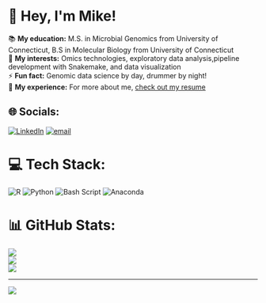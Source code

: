 # 👋 Hey, I'm Mike!
📚 **My education:** M.S. in Microbial Genomics from University of Connecticut, B.S in Molecular Biology from University of Connecticut<br>
🧬 **My interests:** Omics technologies, exploratory data analysis,pipeline development with Snakemake, and data visualization<br>
⚡ **Fun fact:** Genomic data science by day, drummer by night!<br>
📄 **My experience:** For more about me, [check out my resume](https://mikemartinez99.github.io/Resume/)<br>

## 🌐 Socials:
[![LinkedIn](https://img.shields.io/badge/LinkedIn-%230077B5.svg?logo=linkedin&logoColor=white)](https://linkedin.com/in/Michael-martinez99) [![email](https://img.shields.io/badge/Email-D14836?logo=gmail&logoColor=white)](mailto:mike.j.martinez99@gmail.com) 

# 💻 Tech Stack:
![R](https://img.shields.io/badge/r-%23276DC3.svg?style=for-the-badge&logo=r&logoColor=white) ![Python](https://img.shields.io/badge/python-3670A0?style=for-the-badge&logo=python&logoColor=ffdd54) ![Bash Script](https://img.shields.io/badge/bash_script-%23121011.svg?style=for-the-badge&logo=gnu-bash&logoColor=white) ![Anaconda](https://img.shields.io/badge/Anaconda-%2344A833.svg?style=for-the-badge&logo=anaconda&logoColor=white) 


# 📊 GitHub Stats:
![](https://github-readme-stats.vercel.app/api?username=mikemartinez99&theme=dark&hide_border=false&include_all_commits=true&count_private=true&hide_rank=true)<br/>
![](https://nirzak-streak-stats.vercel.app/?user=mikemartinez99&theme=dark&hide_border=false)<br/>
![](https://github-readme-stats.vercel.app/api/top-langs/?username=mikemartinez99&theme=dark&hide_border=false&include_all_commits=false&count_private=false&layout=compact)

---
[![](https://visitcount.itsvg.in/api?id=mikemartinez99&icon=0&color=0)](https://visitcount.itsvg.in)

<!-- Proudly created with GPRM ( https://gprm.itsvg.in ) -->
